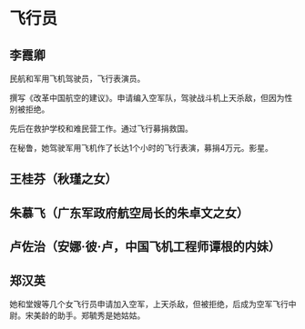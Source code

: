 # 飞行员

## 李霞卿

民航和军用飞机驾驶员，飞行表演员。

撰写《改革中国航空的建议》。申请编入空军队，驾驶战斗机上天杀敌，但因为性别被拒绝。

先后在救护学校和难民营工作。通过飞行募捐救国。

在秘鲁，她驾驶军用飞机作了长达1个小时的飞行表演，募捐4万元。影星。

## 王桂芬（秋瑾之女）

## 朱慕飞（广东军政府航空局长的朱卓文之女）

## 卢佐治（安娜·彼·卢，中国飞机工程师谭根的内妹）

## 郑汉英

她和堂嫂等几个女飞行员申请加入空军，上天杀敌，但被拒绝，后成为空军飞行中尉。宋美龄的助手。郑毓秀是她姑姑。
